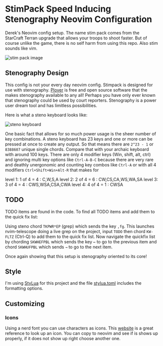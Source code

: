 # StimPack Speed Inducing Stenography Neovim Configuration

Derek's Neovim config setup. The name stim pack comes from the StarCraft
Terran upgrade that allows your troops to shoot faster. But of course unlike the
game, there is no self harm from using this repo. Also stim sounds like vim.

![stim pack image](https://imgs.search.brave.com/V_nzTEk0ywpLC6F8D1hqxCqz-HMsh-qvmW9AJ3PzqeU/rs:fit:592:225:1/g:ce/aHR0cHM6Ly90c2Uz/Lm1tLmJpbmcubmV0/L3RoP2lkPU9JUC5u/UWZkLWRMZ0JCY1BR/Z2xMOENBQnl3SGFG/NyZwaWQ9QXBp)

## Stenography Design

This config is not your every day neovim config. Stimpack is designed for use
with stenography. [Plover](https://github.com/openstenoproject/plover) is free
and open source software that the makes stenography available to any all!
Perhaps you have only ever known that stenography could be used by court
reporters. Stenography is a power user dream tool and has limitless
possibilities.

Here is what a steno keyboard looks like:

![steno keyboard](https://imgs.search.brave.com/pbfbYpsrsdMyx6-rpl_GypzoS1YLleIIn5quu7jM8jo/rs:fit:1560:225:1/g:ce/aHR0cHM6Ly90c2Uy/Lm1tLmJpbmcubmV0/L3RoP2lkPU9JUC5i/VHVyUDlEUUk3T3FS/OFFLQjU0d2ZRSGFD/USZwaWQ9QXBp)

One basic fact that allows for so much power usage is the sheer number of key
combinations. A steno keyboard has 23 keys and one or more can be pressed at
once to create any output. So that means there are `2^23 - 1` or `8388607`
unique single chords. Compare that with your archaic keyboard with around 100
keys. There are only 4 modifier keys (Win, shift, alt, ctrl) and ignoring multi
key options like `Ctrl-A-B-C` because there are very rare and deathly
unergonomic and counting key combos like `Ctrl-A` or with all 4 modifiers
`Ctrl+Shift+Win+Alt-R` that makes for

level 1: 1 of 4 = 4 : C,W,S,A
level 2: 2 of 4 = 6 : CW,CS,CA,WS,WA,SA
level 3: 3 of 4 = 4 : CWS,WSA,CSA,CWA
level 4: 4 of 4 = 1 : CWSA

## TODO

TODO items are found in the code. To find all TODO items and add them to the
quick fix list:

Using steno chord `TKPWR*EP` (grep) which sends the key `,fg`. This launches
nvim-telescope doing a live grep on the project, input `TODO` then chord
`KW-FLTZ` (Ctrl-Q) to add them to the quick fix list. Now navigate the quickfix
list by chording `SKWHEFPBL` which sends the key `←` to go to the previous item
and chord `SKWHUFPBL` which sends `→` to go to the next item.

Once again showing that this setup is stenography oriented to its core!

## Style

I'm using [StyLua](https://github.com/JohnnyMorganz/StyLua) for this project and
the file [stylua.toml](./.stylua.toml) includes the formatting options.

## Customizing

### Icons

Using a nerd font you can use characters as icons. This
[website](https://www.nerdfonts.com/cheat-sheet) is a great reference to look up
an icon. You can copy to neovim and see if is shows up properly, if it does not
show up right choose another one.
